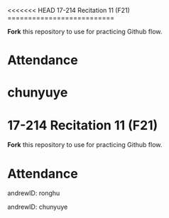 \<\<\<\<\<\<\< HEAD 17-214 Recitation 11 (F21) ==========================

**Fork** this repository to use for practicing Github flow.

Attendance
==========

chunyuye
========

17-214 Recitation 11 (F21)
==========================

**Fork** this repository to use for practicing Github flow.

Attendance
==========

andrewID: ronghu

andrewID: chunyuye
